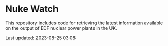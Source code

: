 # Nuke Watch

This repository includes code for retrieving the latest information available on the output of EDF nuclear power plants in the UK.

Last updated: 2023-08-25 03:08